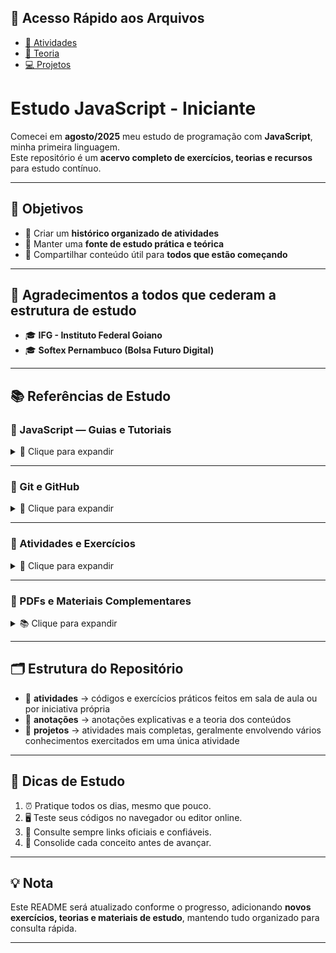 ## 🔗 Acesso Rápido aos Arquivos
- [📘 Atividades](https://github.com/felipem5552/estudo.javascript.iniciante/tree/main/logica-de-programacao/exercicios)
- [📖 Teoria](https://github.com/felipem5552/estudo.javascript.iniciante/tree/main/logica-de-programacao/anotacoes)
- [💻 Projetos](https://github.com/felipem5552/estudo.javascript.iniciante/tree/main/logica-de-programacao/projetos)

# Estudo JavaScript - Iniciante

Comecei em **agosto/2025** meu estudo de programação com **JavaScript**, minha primeira linguagem.  
Este repositório é um **acervo completo de exercícios, teorias e recursos** para estudo contínuo.

---

## 🎯 Objetivos
- 📌 Criar um **histórico organizado de atividades**  
- 📌 Manter uma **fonte de estudo prática e teórica**  
- 📌 Compartilhar conteúdo útil para **todos que estão começando**  

---

## 🙏 Agradecimentos a todos que cederam a estrutura de estudo
- 🎓 **IFG - Instituto Federal Goiano**  
- 🎓 **Softex Pernambuco (Bolsa Futuro Digital)**  

---

## 📚 Referências de Estudo

### 📖 JavaScript — Guias e Tutoriais

<details>
<summary>📘 Clique para expandir</summary>

- [Guia de JavaScript - MDN](https://developer.mozilla.org/pt-BR/docs/Web/JavaScript/Guide)  
- [JavaScript para Iniciantes - Logap](https://logap.com.br/blog/javascript-para-iniciantes/)  
- [Lógica de Programação com JavaScript - Dev.to](https://dev.to/telles/logica-de-programacao-com-javascript-iniciante-309n) 
- [Curso de Lógica de Programação com JavaScript - Udemy](https://www.udemy.com/course/logica-de-programacao-com-javascript-g/learn/lecture/29491648#overview)   

</details>

---

### 🧰 Git e GitHub

<details>
<summary>🔧 Clique para expandir</summary>

- [Curso Git e GitHub para Iniciantes - Udemy](https://www.udemy.com/course/git-e-github-para-iniciantes/)  

</details>

---

### 🧪 Atividades e Exercícios

<details>
<summary>🧾 Clique para expandir</summary>

- [Lista de Exercícios - IFRN (PDF)](https://docentes.ifrn.edu.br/jonathanpereira/disciplinas/algoritmos/lista-de-exercicios-2/at_download/file)  
- [Repositório de Exercícios - Tiago Vignatti (GitHub)](https://github.com/tiagovignatti/exercicios-javascript?tab=readme-ov-file#exerc%C3%ADcio-11)  

</details>

---

### 📄 PDFs e Materiais Complementares

<details>
<summary>📚 Clique para expandir</summary>

- [Lógica de Programação e Algoritmos com JavaScript - PDF (Edécio Iepsen)](https://www.kufunda.net/publicdocs/L%C3%B3gica%20de%20Programa%C3%A7%C3%A3o%20e%20Algoritmos%20com%20JavaScript%20(Ed%C3%A9cio%20Fernando%20Iepsen).pdf)  

</details>


---

## 🗂 Estrutura do Repositório

- 📂 **atividades** → códigos e exercícios práticos feitos em sala de aula ou por iniciativa própria
- 📂 **anotações** → anotações explicativas e a teoria dos conteúdos
- 📂 **projetos** → atividades mais completas, geralmente envolvendo vários conhecimentos exercitados em uma única atividade  

---

## 🚀 Dicas de Estudo
1. ⏰ Pratique todos os dias, mesmo que pouco.  
2. 🖥 Teste seus códigos no navegador ou editor online.  
3. 🔗 Consulte sempre links oficiais e confiáveis.  
4. 📝 Consolide cada conceito antes de avançar.  

---

## 💡 Nota
Este README será atualizado conforme o progresso, adicionando **novos exercícios, teorias e materiais de estudo**, mantendo tudo organizado para consulta rápida.  

---



